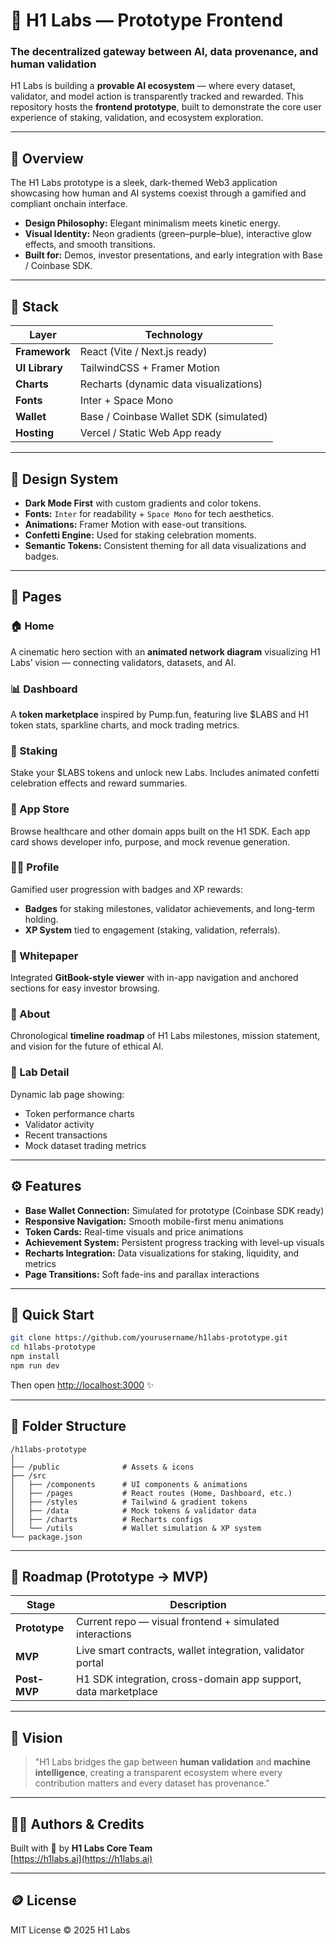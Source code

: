 # 🧬 H1 Labs — Prototype Frontend

### The decentralized gateway between **AI**, **data provenance**, and **human validation**

H1 Labs is building a **provable AI ecosystem** — where every dataset, validator, and model action is transparently tracked and rewarded. This repository hosts the **frontend prototype**, built to demonstrate the core user experience of staking, validation, and ecosystem exploration.

---

## 🌌 Overview
The H1 Labs prototype is a sleek, dark-themed Web3 application showcasing how human and AI systems coexist through a gamified and compliant onchain interface.

- **Design Philosophy:** Elegant minimalism meets kinetic energy.
- **Visual Identity:** Neon gradients (green–purple–blue), interactive glow effects, and smooth transitions.
- **Built for:** Demos, investor presentations, and early integration with Base / Coinbase SDK.

---

## 🧱 Stack
| Layer | Technology |
|--------|-------------|
| **Framework** | React (Vite / Next.js ready) |
| **UI Library** | TailwindCSS + Framer Motion |
| **Charts** | Recharts (dynamic data visualizations) |
| **Fonts** | Inter + Space Mono |
| **Wallet** | Base / Coinbase Wallet SDK (simulated) |
| **Hosting** | Vercel / Static Web App ready |

---

## 🎨 Design System
- **Dark Mode First** with custom gradients and color tokens.
- **Fonts:** `Inter` for readability + `Space Mono` for tech aesthetics.
- **Animations:** Framer Motion with ease-out transitions.
- **Confetti Engine:** Used for staking celebration moments.
- **Semantic Tokens:** Consistent theming for all data visualizations and badges.

---

## 🧭 Pages
### 🏠 Home
A cinematic hero section with an **animated network diagram** visualizing H1 Labs’ vision — connecting validators, datasets, and AI.

### 📊 Dashboard
A **token marketplace** inspired by Pump.fun, featuring live $LABS and H1 token stats, sparkline charts, and mock trading metrics.

### 💎 Staking
Stake your $LABS tokens and unlock new Labs. Includes animated confetti celebration effects and reward summaries.

### 🧩 App Store
Browse healthcare and other domain apps built on the H1 SDK. Each app card shows developer info, purpose, and mock revenue generation.

### 🧑‍🚀 Profile
Gamified user progression with badges and XP rewards:
- **Badges** for staking milestones, validator achievements, and long-term holding.
- **XP System** tied to engagement (staking, validation, referrals).

### 📜 Whitepaper
Integrated **GitBook-style viewer** with in-app navigation and anchored sections for easy investor browsing.

### 🧭 About
Chronological **timeline roadmap** of H1 Labs milestones, mission statement, and vision for the future of ethical AI.

### 🧪 Lab Detail
Dynamic lab page showing:
- Token performance charts
- Validator activity
- Recent transactions
- Mock dataset trading metrics

---

## ⚙️ Features
- **Base Wallet Connection:** Simulated for prototype (Coinbase SDK ready)
- **Responsive Navigation:** Smooth mobile-first menu animations
- **Token Cards:** Real-time visuals and price animations
- **Achievement System:** Persistent progress tracking with level-up visuals
- **Recharts Integration:** Data visualizations for staking, liquidity, and metrics
- **Page Transitions:** Soft fade-ins and parallax interactions

---

## 🚀 Quick Start
```bash
git clone https://github.com/yourusername/h1labs-prototype.git
cd h1labs-prototype
npm install
npm run dev
```
Then open [http://localhost:3000](http://localhost:3000) ✨

---

## 🧩 Folder Structure
```
/h1labs-prototype
│
├── /public              # Assets & icons
├── /src
│   ├── /components      # UI components & animations
│   ├── /pages           # React routes (Home, Dashboard, etc.)
│   ├── /styles          # Tailwind & gradient tokens
│   ├── /data            # Mock tokens & validator data
│   ├── /charts          # Recharts configs
│   └── /utils           # Wallet simulation & XP system
└── package.json
```

---

## 🧠 Roadmap (Prototype → MVP)
| Stage | Description |
|--------|-------------|
| **Prototype** | Current repo — visual frontend + simulated interactions |
| **MVP** | Live smart contracts, wallet integration, validator portal |
| **Post-MVP** | H1 SDK integration, cross-domain app support, data marketplace |

---

## 🧬 Vision
> "H1 Labs bridges the gap between **human validation** and **machine intelligence**, creating a transparent ecosystem where every contribution matters and every dataset has provenance."

---

## 🧑‍💻 Authors & Credits
Built with 💜 by **H1 Labs Core Team**  
[https://h1labs.ai](https://h1labs.ai)  

---

## 🪙 License
MIT License © 2025 H1 Labs

